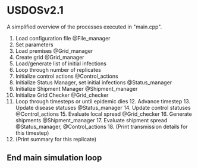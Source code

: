 USDOSv2.1
===
A simplified overview of the processes executed in "main.cpp".

1. Load configuration file @File_manager
2. Set parameters
3. Load premises @Grid_manager
4. Create grid @Grid_manager
5. Load/generate list of initial infections
6. Loop through number of replicates
  7. Initialize control actions @Control_actions
  8. Initialize Status Manager, set initial infections @Status_manager
  9. Initialize Shipment Manager @Shipment_manager
  10. Initialize Grid Checker @Grid_checker
  11. Loop through timesteps or until epidemic dies
    12. Advance timestep
    13. Update disease statuses @Status_manager
    14. Update control statuses @Control_actions
    15. Evaluate local spread @Grid_checker
    16. Generate shipments @Shipment_manager
    17. Evaluate shipment spread @Status_manager, @Control_actions
    18. (Print transmission details for this timestep)
  19. (Print summary for this replicate)

## End main simulation loop
